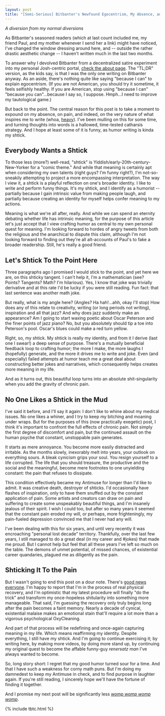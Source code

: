 ```yaml
---
layout: post
title: "[Semi-Serious] Bitbanter's Newfound Egocentrism, My Absence, and My Antimuse" 
---
```


*A diversion from my normal diversions*

As Bitbanter's seasoned readers (which at last count included me, my friend Paul, and my mother whenever I send her a link) might have noticed, I've changed the window dressing around here, and -- outside the rather drastic aesthetic change -- I haven't written much in the last two months.

To answer why I devolved Bitbanter from a decentralized satire experiment into my personal Josh-centric portal, [check the about page](/about/). The "TL;DR" version, as the kids say, is that I was the only one writing on Bitbanter anyway. As an aside, there's nothing quite like saying "because I can" to explain egocentrism. (If you are not American, you should try it sometime, it feels selfishly healthy. If you are American, stop using "because I can" "because you can"...because I say so, I suppose. Hmph...I need to improve my tautological game.)

But back to the point. The central reason for this post is to take a moment to expound on my absence, on pain, and indeed, on the very nature of what inspires me to write (whoa, [heavy](http://media.tumblr.com/tumblr_m5u2unVrur1r5iwh4.gif)). I've been mulling on this for some time, and turning thoughts into words is a hallowed, time-tested catharsis strategy. And I hope at least some of it is funny, as humor writing is kinda my shtick.

## Everybody Wants a Shtick

To those less (more?) well-read, "shtick" is Yiddish/early-20th-century-New-Yorker for a "comic theme." And while that meaning is certainly apt when considering my own talents (right guys? I'm funny right?), I'm not-so-sneakily attempting to project a more encompassing interpretation. The way I view it, a shtick is a playful reflection on one's broader identity. I like to write and perform funny things. It's my shtick, and I identify as a humorist -- partially because I gain intrinsic value from making people laugh, and partially because creating an identity for myself helps confer meaning to my actions. 

Meaning is what we're all after, really. And while we can spend an eternity debating whether life has intrinsic meaning, for the purpose of this article let's just accept that I view crafting humor as central to my own personal quest for meaning. I'm looking forward to hordes of angry tweets from both the religious and the anarchical to dispute this claim, although I'm not looking forward to finding out they're all alt-accounts of Paul's to fake a broader readership. Still, he's really a good friend.

## Let's Shtick To the Point Here

Three paragraphs ago I promised I would stick to the point, and yet here we are, on this shticky tangent. I can't help it, I'm a mathematician (see? Points? Tangents? Math? I'm hilarious). Yes, I know that joke was trivially derivative and at this rate I'd be lucky if you were still reading. Fun fact: that last sentence was another math joke.

But really, what is my angle here? (Angles? Ha hah!...ahh, okay I'll stop) How does any of this relate to creativity, writing (or long periods not writing), inspiration and all that jazz? And why does jazz suddenly make an appearance? Am I going to start waxing poetic about Oscar Peterson and the finer points of jazz piano? No, but you absolutely should tip a toe into Peterson's pool. Oscar's blues could make a red turn yellow.

Right, so, my shtick. My shtick is really my identity, and from it I derive (last one I swear!) a deep sense of purpose. There's a mutually beneficial feedback loop to crafting humor; the more I make, the more laughs I (hopefully) generate, and the more it drives me to write and joke. Even (and especially) failed attempts at humor teach me a great deal about constructing better jokes and narratives, which consequently helps creates more meaning in my life.

And as it turns out, this beautiful loop turns into an absolute shit-singularity when you add the gravity of chronic pain. 

## No One Likes a Shtick in the Mud

I've said it before, and I'll say it again: I don't like to whine about my medical issues. No one likes a whiner, and I try to keep my bitching and moaning under wraps. But for the purposes of this (now practically exegetic) post, I think it's important to confront the full effects of chronic pain. Not simply the first degree of discomfort and pain, but the continued assault on the human psyche that constant, unstoppable pain generates.

It starts as mere annoyance. You become more easily distracted and irritable. As the months slowly, inexorably melt into years, your outlook on everything sours. A bleak cynicism grips your soul. You resign yourself to a life corrupted. The life that you should treasure, the productive and the social and the meaningful, become mere footnotes to one unyielding constant: the pain that refuses to dissipate.

This condition effectively became my Antimuse for longer than I'd like to admit. It was creative death, destroyer of shticks. I'd occasionally have flashes of inspiration, only to have them snuffed out by the constant application of pain. Some artists and creators can draw on pain and suffering to create some unspeakably beautiful things, and I'm insanely jealous of their spirit. I wish I could too, but after so many years it seemed that the constant pain eroded my will, or perhaps, more frighteningly, my pain-fueled depression convinced me that I never had any will.

I've been dealing with this for six years, and until very recently it was encroaching "personal lost decade" territory. Thankfully, over the last few years, I still managed to do a great deal (in my career and #jokes) that made me proud. But I cannot help but feel that all these years I've left so much on the table. The demons of unmet potential, of missed chances, of existential career quandaries, plagued me as diligently as the pain.

## Shticking It To the Pain

But I wasn't going to end this post on a dour note. There's [good news everyone](http://img2.wikia.nocookie.net/__cb20090731021518/en.futurama/images/thumb/a/ad/GoodNewsEveryone.jpg/500px-GoodNewsEveryone.jpg). I'm happy to report that I'm in the process of real physical recovery, and I'm optimistic that my latest procedure will finally "do the trick" and transform my once-hopeless shitularity into something more manageable. That said, I'm guessing the recovery only truly begins long after the pain becomes a faint memory. Nearly a decade of cynical, existential malaise makes an emotional stain that'll require a lot more than a vigorous psychological OxyCleaning.

And part of that process will be redefining and once-again capturing meaning in my life. Which means reaffirming my identity. Despite everything, I still have my shtick. And I'm going to continue exercising it; by writing here, by making more videos, by doing more stand up, by continuing my original quest to become the affable funny-guy *renersatz man* I've always wanted to become.

So, long story short: I regret that my good humor turned sour for a time. And that I have such a weakness for corny math puns. But I'm doing my damnedest to keep my Antimuse in check, and to find purpose in laughter again. If you're still reading, I sincerely hope we'll have the fortune of finding it together. 

And I promise my next post will be significantly less *[womp womp womp womp](http://wompwompwomp.com/)*.

{% include tbtc.html %}
